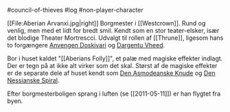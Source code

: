 #council-of-thieves #log #non-player-character

[[File:Aberian Arvanxi.jpg|right]]
Borgmester i [[Westcrown]]. Rund og venlig, men med et lidt for bredt smil. Kendt som en stor teater-elsker, især det blodige Theater Mortrescci. Udvalgt til rollen af [[Thrune]], ligesom hans to forgængere [Anvengen Doskivari](Anvengen%20Doskivari.md) og [Dargentu Vheed](Dargentu%20Vheed.md).
Bor i huset kaldet "[[Aberians Folly]]", et palæ med magiske effekter indlagt. Der er tegn på at ikke alt virker som det skal. Størst af de magiske effekter er de separate dele af huset kendt som [Den Asmodeanske Knude](Den%20Asmodeanske%20Knude.md) og [Den Nessianske Spiral](Den%20Nessianske%20Spiral.md).
Efter borgmesterboligen sprang i luften (se [[2011-05-11]]) er han flygtet fra byen.
